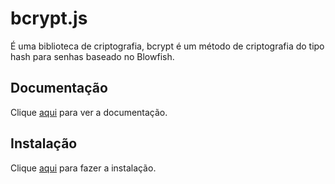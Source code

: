# bcrypt.js

É uma biblioteca de criptografia, bcrypt é um método de criptografia do tipo hash para senhas baseado no Blowfish.

## Documentação

Clique [aqui](https://github.com/dcodeIO/bcrypt.js) para ver a documentação.

## Instalação

Clique [aqui](https://www.npmjs.com/package/bcryptjs) para fazer a instalação.
